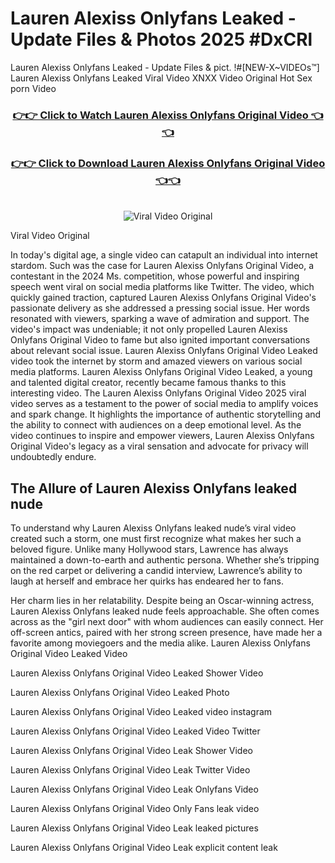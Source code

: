 # Lauren Alexiss Onlyfans Leaked - Update Files & Photos 2025 #DxCRl

Lauren Alexiss Onlyfans Leaked - Update Files & pict. !#[NEW-X~VIDEOs™] Lauren Alexiss Onlyfans Leaked Viral Video XNXX Video Original Hot Sex porn Video
<br>
<div align="center">
<h3><a href="https://links2leaks.com?utm_source=laurenalexiss&utm_medium=gitlong" rel="nofollow">👉👉 Click to Watch Lauren Alexiss Onlyfans Original Video 👈👈</a></h3>
<h3><a href="https://links2leaks.com?utm_source=laurenalexiss&utm_medium=gitlong" rel="nofollow">👉👉 Click to Download Lauren Alexiss Onlyfans Original Video 👈👈</a></h3>
<br>
<a href="https://links2leaks.com?utm_source=laurenalexiss&utm_medium=gitlong" rel="nofollow"><img src="https://i.ibb.co/Gkj2r4b/banner.png" alt="Viral Video Original" style="max-width: 100%; display: inline-block;" data-target="animated-image.originalImage"></a>
</div>

Viral Video Original

In today's digital age, a single video can catapult an individual into internet stardom. Such was the case for Lauren Alexiss Onlyfans Original Video, a contestant in the 2024 Ms. competition, whose powerful and inspiring speech went viral on social media platforms like Twitter.
The video, which quickly gained traction, captured Lauren Alexiss Onlyfans Original Video's passionate delivery as she addressed a pressing social issue. Her words resonated with viewers, sparking a wave of admiration and support. The video's impact was undeniable; it not only propelled Lauren Alexiss Onlyfans Original Video to fame but also ignited important conversations about relevant social issue.
Lauren Alexiss Onlyfans Original Video Leaked video took the internet by storm and amazed viewers on various social media platforms. Lauren Alexiss Onlyfans Original Video Leaked, a young and talented digital creator, recently became famous thanks to this interesting video.
The Lauren Alexiss Onlyfans Original Video 2025 viral video serves as a testament to the power of social media to amplify voices and spark change. It highlights the importance of authentic storytelling and the ability to connect with audiences on a deep emotional level. As the video continues to inspire and empower viewers, Lauren Alexiss Onlyfans Original Video's legacy as a viral sensation and advocate for privacy will undoubtedly endure.

<h2>The Allure of Lauren Alexiss Onlyfans leaked nude</h2>


To understand why Lauren Alexiss Onlyfans leaked nude’s viral video created such a storm, one must first recognize what makes her such a beloved figure. Unlike many Hollywood stars, Lawrence has always maintained a down-to-earth and authentic persona. Whether she’s tripping on the red carpet or delivering a candid interview, Lawrence’s ability to laugh at herself and embrace her quirks has endeared her to fans.

Her charm lies in her relatability. Despite being an Oscar-winning actress, Lauren Alexiss Onlyfans leaked nude feels approachable. She often comes across as the "girl next door" with whom audiences can easily connect. Her off-screen antics, paired with her strong screen presence, have made her a favorite among moviegoers and the media alike.
Lauren Alexiss Onlyfans Original Video Leaked Video

Lauren Alexiss Onlyfans Original Video Leaked Shower Video

Lauren Alexiss Onlyfans Original Video Leaked Photo

Lauren Alexiss Onlyfans Original Video Leaked video instagram

Lauren Alexiss Onlyfans Original Video Leaked Video Twitter

Lauren Alexiss Onlyfans Original Video Leak Shower Video

Lauren Alexiss Onlyfans Original Video Leak Twitter Video

Lauren Alexiss Onlyfans Original Video Leak Onlyfans Video

Lauren Alexiss Onlyfans Original Video Only Fans leak video

Lauren Alexiss Onlyfans Original Video Leak leaked pictures

Lauren Alexiss Onlyfans Original Video Leak explicit content leak